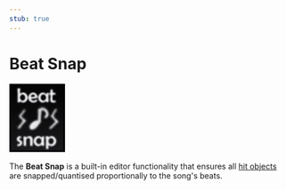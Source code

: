 ```yaml
---
stub: true
---
```


# Beat Snap

![The symbol for Beat Snap as portrayed in an early osu! editor build (circa 2007)](img/beat_snap.png "The symbol for Beat Snap as portrayed in an early osu! editor build (circa 2007)")

The **Beat Snap** is a built-in editor functionality that ensures all [hit objects](/wiki/Hit_Object) are snapped/quantised proportionally to the song's beats.

